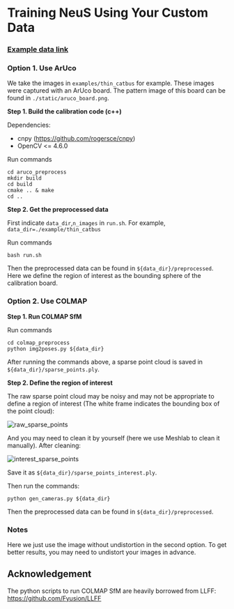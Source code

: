  

# Training NeuS Using Your Custom Data



### [Example data link](https://drive.google.com/file/d/1nZBY--rvi3dUKGVz-d1jCpppkeD_tBiB/view?usp=sharing)



### Option 1. Use ArUco 

We take the images in `examples/thin_catbus` for example. These images were captured with an ArUco board. The pattern image of this board can be found in `./static/aruco_board.png`.

**Step 1. Build the calibration code (c++)**  

Dependencies: 

- cnpy (https://github.com/rogersce/cnpy)
- OpenCV <= 4.6.0

Run commands

```
cd aruco_preprocess
mkdir build
cd build
cmake .. & make
cd ..
```

**Step 2. Get the preprocessed data**

First indicate `data_dir`,`n_images` in `run.sh`. For example, `data_dir=./example/thin_catbus`

Run commands

```
bash run.sh
```

Then the preprocessed data can be found in `${data_dir}/preprocessed`. Here we define the region of interest as the bounding sphere of the calibration board.



### Option 2. Use COLMAP

**Step 1. Run COLMAP SfM**

Run  commands

```
cd colmap_preprocess
python img2poses.py ${data_dir}
```

After running the commands above, a sparse point cloud is saved in `${data_dir}/sparse_points.ply`.

**Step 2. Define the region of interest**

The raw sparse point cloud may be noisy and may not be appropriate to define a region of interest (The white frame indicates the bounding box of the point cloud):

![raw_sparse_points](./static/raw_sparse_points.png)

And you may need to clean it by yourself (here we use Meshlab to clean it manually). After cleaning:

![interest_sparse_points](./static/interest_sparse_points.png)

Save it as `${data_dir}/sparse_points_interest.ply`.

Then run the commands:

```
python gen_cameras.py ${data_dir}
```

Then the preprocessed data can be found in `${data_dir}/preprocessed`.

### Notes

Here we just use the image without undistortion in the second option. To get better results, you may need to undistort your images in advance.



## Acknowledgement

The python scripts to run COLMAP SfM are heavily borrowed from LLFF: https://github.com/Fyusion/LLFF

